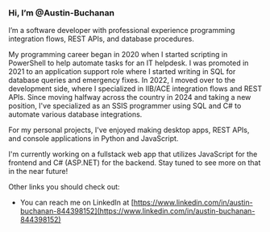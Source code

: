 ### Hi, I’m @Austin-Buchanan

I’m a software developer with professional experience programming integration flows, REST APIs, and database procedures. 

My programming career began in 2020 when I started scripting in PowerShell to help automate tasks for an IT helpdesk. 
I was promoted in 2021 to an application support role where I started writing in SQL for database queries and emergency fixes. 
In 2022, I moved over to the development side, where I specialized in IIB/ACE integration flows and REST APIs. 
Since moving halfway across the country in 2024 and taking a new position, I've specialized as an SSIS programmer using SQL and C# to automate various database integrations. 

For my personal projects, I've enjoyed making desktop apps, REST APIs, and console applications in Python and JavaScript. 

I'm currently working on a fullstack web app that utilizes JavaScript for the frontend and C# (ASP.NET) for the backend. Stay tuned to see more on that in the near future!

Other links you should check out:
- You can reach me on LinkedIn at [https://www.linkedin.com/in/austin-buchanan-844398152](https://www.linkedin.com/in/austin-buchanan-844398152)
